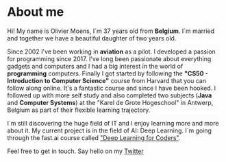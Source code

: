 # About me

Hi! 
My name is Olivier Moens, I\`m 37 years old from **Belgium**. 
I\`m married and together we have a beautiful daughter of two years old.

Since 2002 I\'ve been working in **aviation** as a pilot. I developed a passion for programming since 2017. I\'ve long been passionate about everything gadgets and computers and I had a big interest in the world of **programming** computers. Finally I got started by following the **"CS50 - Introduction to Computer Science"** course from Harvard that you can follow along online. It\'s a fantastic course and since I have been hooked. I followed up with more self study and also completed two subjects (**Java** and **Computer Systems**) at the "Karel de Grote Hogeschool" in Antwerp, Belgium as part of their flexible learning trajectory. 

I\`m still discovering the huge field of IT and I enjoy learning more and more about it.
My current project is in the field of AI: Deep Learning. I`m going through the fast.ai course called ["Deep Learning for Coders"](https://www.fast.ai/).

Feel free to get in touch. Say hello on my [Twitter](https://twitter.com/Olli757)



